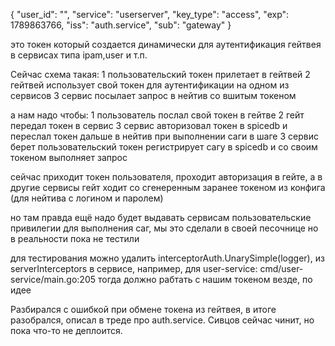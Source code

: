 {
  "user_id": "",
  "service": "userserver",
  "key_type": "access",
  "exp": 1789863766,
  "iss": "auth.service",
  "sub": "gateway"
}

это токен который создается динамически для аутентификация гейтвея в сервисах типа ipam,user и т.п. 

Сейчас схема такая:
1 пользовательский токен прилетает в гейтвей
2 гейтвей использует свой токен для аутентификации на одном из сервисов
3 сервис посылает запрос в нейтив со вшитым  токеном

а нам надо чтобы:
1 пользователь послал свой токен в гейтве
2 гейт передал токен в сервис
3 сервис авторизовал токен в spicedb и переслал токен дальше в нейтив
при выполнении саги в шаге 3 сервис берет пользовательский токен регистрирует сагу в spicedb и со своим токеном выполняет запрос

сейчас приходит токен пользователя, проходит авторизация в гейте, а в другие сервисы гейт ходит со сгенеренным заранее токеном из конфига (для нейтива с логином и паролем)

но там правда ещё надо будет выдавать сервисам пользовательские привилегии для выполнения саг, мы это сделали в своей песочнице но в реальности пока не тестили

для тестирования можно удалить interceptorAuth.UnarySimple(logger), из serverInterceptors в сервисе, например, для user-service: cmd/user-service/main.go:205
тогда должно рабтать с нашим токеном везде, по идее


Разбирался с ошибкой при обмене токена из гейтвея, в итоге разобрался, описал в треде про auth.service. Сивцов сейчас чинит, но пока что-то не деплоится.